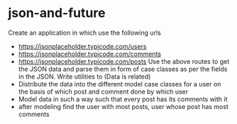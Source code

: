 # json-and-future
Create an application in which use the following urls
- https://jsonplaceholder.typicode.com/users
- https://jsonplaceholder.typicode.com/comments
- https://jsonplaceholder.typicode.com/posts
Use the above routes to get the JSON data and parse them in form of case classes
as per the fields in the JSON.
Write utilities to (Data is related)
- Distribute the data into the different model case classes for a user on the basis of
which post and comment done by which user
- Model data in such a way such that every post has its comments with it
- after modeling find the user with most posts, user whose post has most comments
